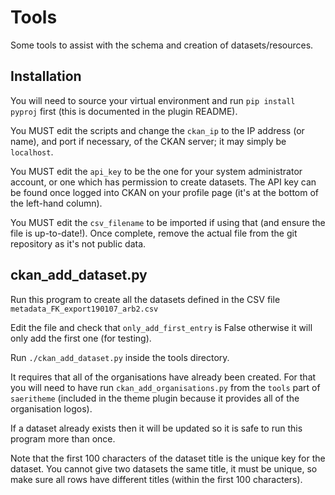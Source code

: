 # Tools

Some tools to assist with the schema and creation of datasets/resources.

## Installation

You will need to source your virtual environment and run `pip install pyproj` first (this is documented in the plugin README).

You MUST edit the scripts and change the `ckan_ip` to the IP address (or name), and port if necessary, of the CKAN server; it may simply be `localhost`.

You MUST edit the `api_key` to be the one for your system administrator account, or one which has permission to create datasets. The API key can be found once logged into CKAN on your profile page (it's at the bottom of the left-hand column).

You MUST edit the `csv_filename` to be imported if using that (and ensure the file is up-to-date!). Once complete, remove the actual file from the git repository as it's not public data.

## ckan_add_dataset.py

Run this program to create all the datasets defined in the CSV file `metadata_FK_export190107_arb2.csv`

Edit the file and check that `only_add_first_entry` is False otherwise it will only add the first one (for testing).

Run `./ckan_add_dataset.py` inside the tools directory.

It requires that all of the organisations have already been created.
For that you will need to have run `ckan_add_organisations.py` from
the `tools` part of `saeritheme` (included in the theme plugin because
it provides all of the organisation logos).

If a dataset already exists then it will be updated so it is safe to run this program more than once.

Note that the first 100 characters of the dataset title is the unique key for the dataset.
You cannot give two datasets the same title, it must be unique, so make sure all rows have different titles (within the first 100 characters).

